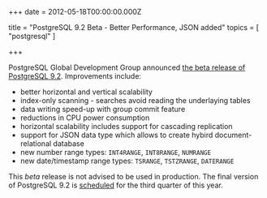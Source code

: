 
+++
date = 2012-05-18T00:00:00.000Z


title = "PostgreSQL 9.2 Beta - Better Performance, JSON added"
topics = [ "postgresql" ]

+++

PostgreSQL Global Development Group announced [the beta release of PostgreSQL 9.2](http://www.postgresql.org/about/news/1395/). Improvements include:

 * better horizontal and vertical scalability
 * index-only scanning - searches avoid reading the underlaying tables
 * data writing speed-up with group commit feature
 * reductions in CPU power consumption
 * horizontal scalability includes support for cascading replication
 * support for JSON data type which allows to create hybird document-relational database
 * new number range types: `INT4RANGE`, `INT8RANGE`, `NUMRANGE`
 * new date/timestamp range types: `TSRANGE`, `TSTZRANGE`, `DATERANGE`

This *beta* release is not advised to be used in production. The final version of PostgreSQL 9.2 is [scheduled](http://www.postgresql.org/developer/roadmap/) for the third quarter of this year.

